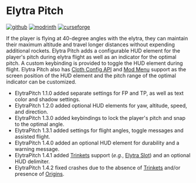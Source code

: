 # Elytra Pitch

[![github](https://cdn.jsdelivr.net/npm/@intergrav/devins-badges@2/assets/cozy/available/github_vector.svg)](https://github.com/kennethsible/elytrapitch)
[![modrinth](https://cdn.jsdelivr.net/npm/@intergrav/devins-badges@2/assets/cozy/available/modrinth_vector.svg)](https://modrinth.com/project/elytrapitch)
[![curseforge](https://cdn.jsdelivr.net/npm/@intergrav/devins-badges@2/assets/cozy/available/curseforge_vector.svg)](https://www.curseforge.com/minecraft/mc-mods/elytrapitch)

If the player is flying at 40-degree angles with the elytra, they can maintain their maximum altitude and travel longer distances without expending additional rockets. Elytra Pitch adds a configurable HUD element for the player's pitch during elytra flight as well as an indicator for the optimal pitch. A custom keybinding is provided to toggle the HUD element during flight. Elytra Pitch also has [Cloth Config API](https://modrinth.com/mod/cloth-config) and [Mod Menu](https://modrinth.com/mod/modmenu) support as the screen position of the HUD element and the pitch range of the optimal indicator can be customized.
- ElytraPitch 1.1.0 added separate settings for FP and TP, as well as text color and shadow settings.
- ElytraPitch 1.2.0 added optional HUD elements for yaw, altitude, speed, and direction.
- ElytraPitch 1.3.0 added keybindings to lock the player's pitch and snap to the optimal angle.
- ElytraPitch 1.3.1 added settings for flight angles, toggle messages and assisted flight.
- ElytraPitch 1.4.0 added an optional HUD element for durability and a warning message.
- ElytraPitch 1.4.1 added [Trinkets](https://modrinth.com/mod/trinkets) support (_e.g._, [Elytra Slot]([https://modrinth.com/mod/elytra-slot](https://modrinth.com/mod/elytra-slot))) and an optional HUD delimiter.
- ElytraPitch 1.4.2 fixed crashes due to the absence of [Trinkets](https://modrinth.com/mod/trinkets) and/or presence of [Origins](https://modrinth.com/mod/origins).